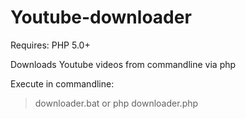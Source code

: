 Youtube-downloader
==================

Requires:
  PHP 5.0+
  
Downloads Youtube videos from commandline via php

Execute in commandline:
>downloader.bat
or
>php downloader.php
